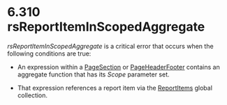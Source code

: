 <html dir="LTR" xmlns:mshelp="http://msdn.microsoft.com/mshelp" xmlns:ddue="http://ddue.schemas.microsoft.com/authoring/2003/5" xmlns:xlink="http://www.w3.org/1999/xlink" xmlns:tool="http://www.microsoft.com/tooltip">
    <head>
        <meta http-equiv="Content-Type" content="text/html; CHARSET=utf-8"></meta>
        <meta name="save" content="history"></meta>
        <title>6.310 rsReportItemInScopedAggregate</title>
        <xml>
            <mshelp:toctitle title="6.310 rsReportItemInScopedAggregate"></mshelp:toctitle>
            <mshelp:rltitle title="[MS-RDL]: rsReportItemInScopedAggregate"></mshelp:rltitle>
            <mshelp:keyword index="A" term="b019ece6-c48d-4ba3-a0e4-97a53feb2818"></mshelp:keyword>
            <mshelp:attr name="DCSext.ContentType" value="open specification"></mshelp:attr>
            <mshelp:attr name="AssetID" value="b019ece6-c48d-4ba3-a0e4-97a53feb2818"></mshelp:attr>
            <mshelp:attr name="TopicType" value="kbRef"></mshelp:attr>
            <mshelp:attr name="DCSext.Title" value="[MS-RDL]: rsReportItemInScopedAggregate" />
        </xml>
    </head>
    <body>
        <div id="header">
            <h1 class="heading">6.310 rsReportItemInScopedAggregate</h1>
        </div>
        <div id="mainSection">
            <div id="mainBody">
                <div id="allHistory" class="saveHistory"></div>
                <div id="sectionSection0" class="section" name="collapseableSection">
                    

<p><i>rsReportItemInScopedAggregate</i> is a critical error
that occurs when the following conditions are true: </p>

<ul><li><p><span><span> 
</span></span>An expression within a <a href="afff0921-7d95-4216-8f28-635c67d539d8.md">PageSection</a> or <a href="ddc35223-1cb6-4136-823b-e72a3d12e1f9.md">PageHeaderFooter</a> contains
an aggregate function that has its <i>Scope</i> parameter set. </p>

</li><li><p><span><span> 
</span></span>That expression references a report item via the <a href="8c87f4fe-4eeb-4cb8-90e2-308c266dfe0f.md">ReportItems</a> global
collection.</p>

</li></ul>
                </div>
            </div>
        </div>
    </body>
</html>